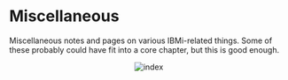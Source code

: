 # Miscellaneous

Miscellaneous notes and pages on various IBMi-related things.
Some of these probably could have fit into a core chapter, but this is good enough.


<figure align="center">
	<img src="./additional/misc/_assets/index.PNG" alt="index" />
</figure>